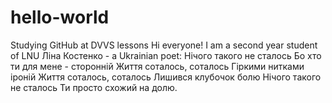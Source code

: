# hello-world
Studying GitHub at DVVS lessons
Hi everyone!
I am a second year student of LNU
Ліна Костенко - a Ukrainian poet:
Нічого такого не сталось
Бо хто ти для мене - сторонній
Життя соталось, соталось
Гіркими нитками іроній
Життя соталось, соталось
Лишився клубочок болю
Нічого такого не сталось
Ти просто схожий на долю.
